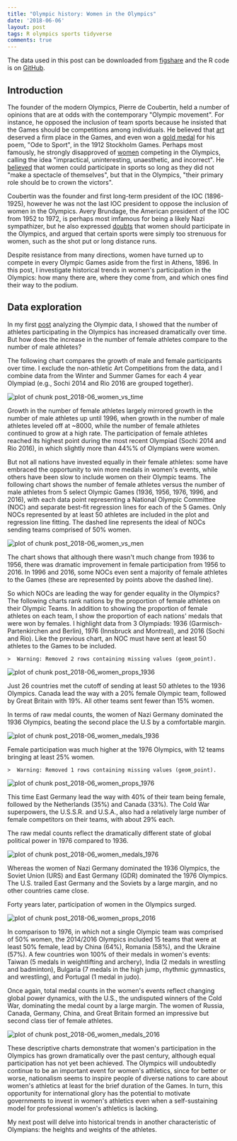 ```yaml
---
title: "Olympic history: Women in the Olympics"
date: '2018-06-06'
layout: post
tags: R olympics sports tidyverse
comments: true
---
```


The data used in this post can be downloaded from [figshare](https://figshare.com/articles/Olympic_history_longitudinal_data_scraped_from_www_sports-reference_com/6121274) and the R code is on [GitHub](https://github.com/rgriff23/Olympic_history/blob/master/R/analyses/women.R).



## Introduction

The founder of the modern Olympics, Pierre de Coubertin, held a number of opinions that are at odds with the contemporary "Olympic movement". For instance, he opposed the inclusion of team sports because he insisted that the Games should be competitions among individuals. He believed that [art](https://www.smithsonianmag.com/arts-culture/when-the-olympics-gave-out-medals-for-art-6878965/) deserved a firm place in the Games, and even won a [gold medal](https://theolympians.co/2015/12/03/pierre-de-coubertin-founder-of-the-modern-olympiad-and-gold-medalist-in-literature/) for his poem, "Ode to Sport", in the 1912 Stockholm Games. Perhaps most famously, he strongly disapproved of [women](https://www.sbs.com.au/topics/zela/article/2016/05/03/women-olympic-games-uninteresting-unaesthetic-incorrect) competing in the Olympics, calling the idea "impractical, uninteresting, unaesthetic, and incorrect". He [believed](https://www.google.com/url?sa=t&rct=j&q=&esrc=s&source=web&cd=10&cad=rja&uact=8&ved=0ahUKEwjGlr3SirvbAhUrtlkKHRt-COUQFgiIATAJ&url=http%3A%2F%2Flibrary.la84.org%2FOlympicInformationCenter%2FOlympicReview%2F2000%2FOREXXVI31%2FOREXXVI31za.pdf&usg=AOvVaw38h1u7Yfjz0ROw7XrsJ9m8) that women could participate in sports so long as they did not "make a spectacle of themselves", but that in the Olympics, "their primary role should be to crown the victors".

Coubertin was the founder and first long-term president of the IOC (1896-1925), however he was not the last IOC president to oppose the inclusion of women in the Olympics. Avery Brundage, the American president of the IOC from 1952 to 1972, is perhaps most imfamous for being a likely Nazi sympathizer, but he also expressed [doubts](https://www.independent.com/news/2013/jan/03/he-demanded-olympics-purity-not-his-own/) that women should participate in the Olympics, and argued that certain sports were simply too strenuous for women, such as the shot put or long distance runs. 

Despite resistance from many directions, women have turned up to compete in every Olympic Games aside from the first in Athens, 1896. In this post, I investigate historical trends in women's participation in the Olympics: how many there are, where they come from, and which ones find their way to the podium. 

## Data exploration

In my first [post](https://rgriff23.github.io/2018/05/31/olympic-history-3-growth.html) analyzing the Olympic data, I showed that the number of athletes participating in the Olympics has increased dramatically over time. But how does the increase in the number of female athletes compare to the number of male athletes? 

The following chart compares the growth of male and female participants over time. I exclude the non-athletic Art Competitions from the data, and I combine data from the Winter and Summer Games for each 4 year Olympiad (e.g., Sochi 2014 and Rio 2016 are grouped together). 

<img src="/assets/Rfigs/post_2018-06_women_vs_time-1.png" title="plot of chunk post_2018-06_women_vs_time" alt="plot of chunk post_2018-06_women_vs_time" style="display: block; margin: auto;" />

Growth in the number of female athletes largely mirrored growth in the number of male athletes up until 1996, when growth in the number of male athletes leveled off at ~8000, while the number of female athletes continued to grow at a high rate. The participation of female athletes reached its highest point during the most recent Olympiad (Sochi 2014 and Rio 2016), in which slightly more than 44%% of Olympians were women. 

But not all nations have invested equally in their female athletes: some have embraced the opportunity to win more medals in women's events, while others have been slow to include women on their Olympic teams. The following chart shows the number of female athletes versus the number of male athletes from 5 select Olympic Games (1936, 1956, 1976, 1996, and 2016), with each data point representing a National Olympic Committee (NOC) and separate best-fit regression lines for each of the 5 Games. Only NOCs represented by at least 50 athletes are included in the plot and regression line fitting. The dashed line represents the ideal of NOCs sending teams comprised of 50% women.  

<img src="/assets/Rfigs/post_2018-06_women_vs_men-1.png" title="plot of chunk post_2018-06_women_vs_men" alt="plot of chunk post_2018-06_women_vs_men" style="display: block; margin: auto;" />

The chart shows that although there wasn't much change from 1936 to 1956, there was dramatic improvement in female participation from 1956 to 2016. In 1996 and 2016, some NOCs even sent a majority of female athletes to the Games (these are represented by points above the dashed line). 

So which NOCs are leading the way for gender equality in the Olympics? The following charts rank nations by the proportion of female athletes on their Olympic Teams. In addition to showing the proportion of female athletes on each team, I show the proportion of each nations' medals that were won by females. I highlight data from 3 Olympiads: 1936 (Garmisch-Partenkirchen and Berlin), 1976 (Innsbruck and Montreal), and 2016 (Sochi and Rio). Like the previous chart, an NOC must have sent at least 50 athletes to the Games to be included. 


```
>  Warning: Removed 2 rows containing missing values (geom_point).
```

<img src="/assets/Rfigs/post_2018-06_women_props_1936-1.png" title="plot of chunk post_2018-06_women_props_1936" alt="plot of chunk post_2018-06_women_props_1936" style="display: block; margin: auto;" />

Just 26 countries met the cutoff of sending at least 50 athletes to the 1936 Olympics. Canada lead the way with a 20% female Olympic team, followed by Great Britain with 19%. All other teams sent fewer than 15% women.

In terms of raw medal counts, the women of Nazi Germany dominated the 1936 Olympics, beating the second place the U.S by a comfortable margin.

<img src="/assets/Rfigs/post_2018-06_women_medals_1936-1.png" title="plot of chunk post_2018-06_women_medals_1936" alt="plot of chunk post_2018-06_women_medals_1936" style="display: block; margin: auto;" />

Female participation was much higher at the 1976 Olympics, with 12 teams bringing at least 25% women.


```
>  Warning: Removed 1 rows containing missing values (geom_point).
```

<img src="/assets/Rfigs/post_2018-06_women_props_1976-1.png" title="plot of chunk post_2018-06_women_props_1976" alt="plot of chunk post_2018-06_women_props_1976" style="display: block; margin: auto;" />

This time East Germany lead the way with 40% of their team being female, followed by the Netherlands (35%) and Canada (33%). The Cold War superpowers, the U.S.S.R. and U.S.A., also had a relatively large number of female competitors on their teams, with about 29% each.

The raw medal counts reflect the dramatically different state of global political power in 1976 compared to 1936. 

<img src="/assets/Rfigs/post_2018-06_women_medals_1976-1.png" title="plot of chunk post_2018-06_women_medals_1976" alt="plot of chunk post_2018-06_women_medals_1976" style="display: block; margin: auto;" />

Whereas the women of Nazi Germany dominated the 1936 Olympics, the Soviet Union (URS) and East Germany (GDR) dominated the 1976 Olympics. The U.S. trailed East Germany and the Soviets by a large margin, and no other countries came close. 

Forty years later, participation of women in the Olympics surged.

<img src="/assets/Rfigs/post_2018-06_women_props_2016-1.png" title="plot of chunk post_2018-06_women_props_2016" alt="plot of chunk post_2018-06_women_props_2016" style="display: block; margin: auto;" />

In comparison to 1976, in which not a single Olympic team was comprised of 50% women, the 2014/2016 Olympics included 15 teams that were at least 50% female, lead by China (64%), Romania (58%), and the Ukraine (57%). A few countries won 100% of their medals in women's events: Taiwan (5 medals in weightlifting and archery), India (2 medals in wrestling and badminton), Bulgaria (7 medals in the high jump, rhythmic gymnastics, and wrestling), and Portugal (1 medal in judo). 

Once again, total medal counts in the women's events reflect changing global power dynamics, with the U.S., the undisputed winners of the Cold War, dominating the medal count by a large margin. The women of Russia, Canada, Germany, China, and Great Britain formed an impressive but second class tier of female athletes. 

<img src="/assets/Rfigs/post_2018-06_women_medals_2016-1.png" title="plot of chunk post_2018-06_women_medals_2016" alt="plot of chunk post_2018-06_women_medals_2016" style="display: block; margin: auto;" />

These descriptive charts demonstrate that women's participation in the Olympics has grown dramatically over the past century, although equal participation has not yet been achieved. The Olympics will undoubtedly continue to be an important event for women's athletics, since for better or worse, nationalism seems to inspire people of diverse nations to care about women's athletics at least for the brief duration of the Games. In turn, this opportunity for international glory has the potential to motivate governments to invest in women's athletics even when a self-sustaining model for professional women's athletics is lacking.

My next post will delve into historical trends in another characteristic of Olympians: the heights and weights of the athletes.
